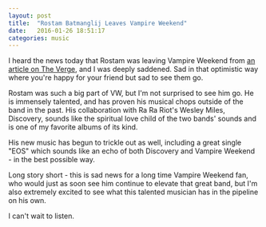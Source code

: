 ```yaml
---
layout: post
title:  "Rostam Batmanglij Leaves Vampire Weekend"
date:   2016-01-26 18:51:17
categories: music
---
```


I heard the news today that Rostam was leaving Vampire Weekend from [an article on The Verge](http://www.theverge.com/2016/1/26/10833914/vampire-weekend-rostam-batmanglij-quit-band), and I was deeply saddened.  Sad in that optimistic way where you're happy for your friend but sad to see them go.

Rostam was such a big part of VW, but I'm not surprised to see him go.  He is immensely talented, and has proven his musical chops outside of the band in the past.  His collaboration with Ra Ra Riot's Wesley Miles, Discovery, sounds like the spiritual love child of the two bands' sounds and is one of my favorite albums of its kind.

His new music has begun to trickle out as well, including a great single "EOS" which sounds like an echo of both Discovery and Vampire Weekend - in the best possible way.

Long story short - this is sad news for a long time Vampire Weekend fan, who would just as soon see him continue to elevate that great band, but I'm also extremely excited to see what this talented musician has in the pipeline on his own.

I can't wait to listen.
